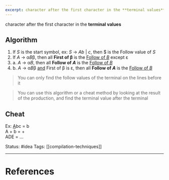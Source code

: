 ```yaml
---
excerpt: character after the first character in the **terminal values**
---
```

character after the first character in the **terminal values**
## Algorithm
1. If *S* is the start symbol, 
   ex: *S* -> *Ab* | *c*, then $ is the Follow value of *S*
2. If *A* -> α*B*β, then all **First of β** is the <u>Follow of *B*</u> except ε
3. a. *A* -> α*B*, then all **Follow of *A*** is the <u>Follow of *B*</u>
3. b. *A* -> α*B*β <u>and</u> First of β is ε, then all **Follow of *A*** is the <u>Follow of *B*</u>

> You can only find the follow values of the terminal on the lines before it

> You can use this algorithm or a cheat method by looking at the result of the production, and find the terminal value after the terminal 
## Cheat
Ex: 
<u>A</u>bc = b   
A + b = +  
ADE = ...  

Status: #idea
Tags: [[compilation-techniques]]

---
# References
